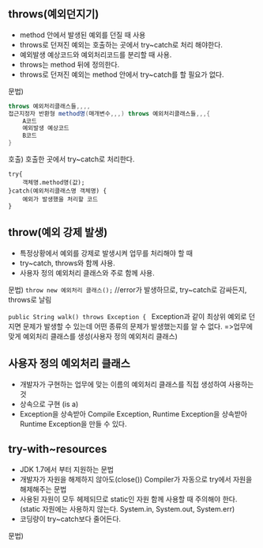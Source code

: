 ## throws(예외던지기)
- method 안에서 발생된 예외를 던질 때 사용
- throws로 던져진 예외는 호출하는 곳에서 try~catch로 처리 해야한다.
- 예외발생 예상코드와 예외처리코드를 분리할 때 사용.
- throws는 method 뒤에 정의한다.
- throws로 던져진 예외는 method 안에서 try~catch를 할 필요가 없다.

문법)
```java
throws 예외처리클래스들,,,,
접근지정자 반환형 method명(매개변수,,,) throws 예외처리클래스들,,,{
	A코드
	예외발생 예상코드
	B코드	
}
```

호출) 호출한 곳에서 try~catch로 처리한다.
```
try{
	객체명.method명(값);
}catch(예외처리클래스명 객체명) {
	예외가 발생했을 처리할 코드
}
```

## throw(예외 강제 발생)
- 특정상황에서 예외를 강제로 발생시켜 업무를 처리해야 할 때
- try~catch, throws와 함께 사용.
- 사용자 정의 예외처리 클래스와 주로 함께 사용.

문법)
``throw new 예외처리 클래스();`` //error가 발생하므로, try~catch로 감싸든지, throws로 날림

``public String walk() throws Exception { ``
Exception과 같이 최상위 예외로 던지면 문제가 발생할 수 있는데 어떤 종류의 문제가 발생했는지를 알 수 없다.
=>업무에 맞게 예외처리 클래스를 생성(사용자 정의 예외처리 클래스)

## 사용자 정의 예외처리 클래스
- 개발자가 구현하는 업무에 맞는 이름의 예외처리 클래스를 직접 생성하여 사용하는 것
- 상속으로 구현 (is a)
- Exception을 상속받아 Compile Exception, Runtime Exception을 상속받아 Runtime Exception을 만들 수 있다.

## try-with~resources
- JDK 1.7에서 부터 지원하는 문법
- 개발자가 자원을 해제하지 않아도(close()) Compiler가 자동으로 try에서 자원을 해제해주는 문법
- 사용된 자원이 모두 헤제되므로 static인 자원 함께 사용할 때 주의해야 한다.(static 자원에는 사용하지 않는다. System.in, System.out, System.err)
- 코딩량이 try~catch보다 줄어든다.

문법)
```try(자원 사용객체)
